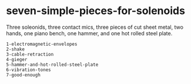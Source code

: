 # seven-simple-pieces-for-solenoids
Three soleonids, three contact mics, three pieces of cut sheet metal, two hands, one piano bench, one hammer, and one hot rolled steel plate.

    1-electromagnetic-envelopes
    2-shake
    3-cable-retraction
    4-gieger
    5-hammer-and-hot-rolled-steel-plate
    6-vibration-tones
    7-good-enough
